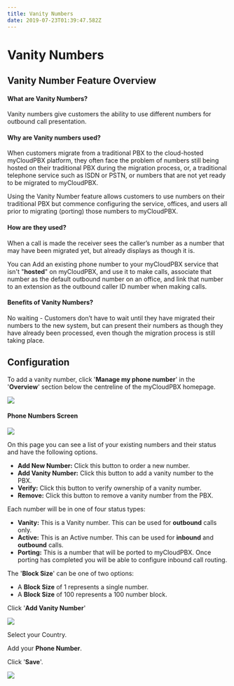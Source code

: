 ```yaml
---
title: Vanity Numbers
date: 2019-07-23T01:39:47.582Z
---
```



# Vanity Numbers

## Vanity Number Feature Overview

#### What are Vanity Numbers?

Vanity numbers give customers the ability to use different numbers for outbound call presentation. 

#### Why are Vanity numbers used?

When customers migrate from a traditional PBX to the cloud-hosted myCloudPBX platform, they often face the problem of numbers still being hosted on their traditional PBX during the migration process, or, a traditional telephone service such as ISDN or PSTN, or numbers that are not yet ready to be migrated to myCloudPBX. 

Using the Vanity Number feature allows customers to use numbers on their traditional PBX but commence configuring the service, offices, and users all prior to migrating (porting) those numbers to myCloudPBX. 

#### How are they used?

When a call is made the receiver sees the caller’s number as a number that may have been migrated yet, but already displays as though it is.

You can Add an existing phone number to your myCloudPBX service that isn't "**hosted**" on myCloudPBX, and use it to make calls, associate that number as the default outbound number on an office, and link that number to an extension as the outbound caller ID number when making calls.

#### Benefits of Vanity Numbers?

No waiting -  Customers don’t have to wait until they have migrated their numbers to the new system, but can present their numbers as though they have already been processed, even though the migration process is still taking place.

## Configuration

To add a vanity number, click '**Manage my phone number**' in the '**Overview**' section below the centreline of the myCloudPBX homepage.

![](/images/pbx_ringtones_1.png)

#### Phone Numbers Screen

![](/images/vanity1.png)

On this page you can see a list of your existing numbers and their status and have the following options.

* **Add New Number:** Click this button to order a new number.
* **Add Vanity Number:** Click this button to add a vanity number to the PBX.
* **Verify:** Click this button to verify ownership of a vanity number.
* **Remove:** Click this button to remove a vanity number from the PBX.

Each number will be in one of four status types:

* **Vanity:** This is a Vanity number. This can be used for **outbound** calls only.
* **Active:** This is an Active number. This can be used for **inbound** and **outbound** calls.
* **Porting:** This is a number that will be ported to myCloudPBX. Once porting has completed you will be able to configure inbound call routing.

The '**Block Size**' can be one of two options:

* A **Block Size** of 1 represents a single number.
* A **Block Size** of 100 represents a 100 number block.

Click '**Add Vanity Number**'

![](/images/vanity2.png)

Select your Country.

Add your **Phone Number**.

Click '**Save**'.

![](/images/vanity3.png)
